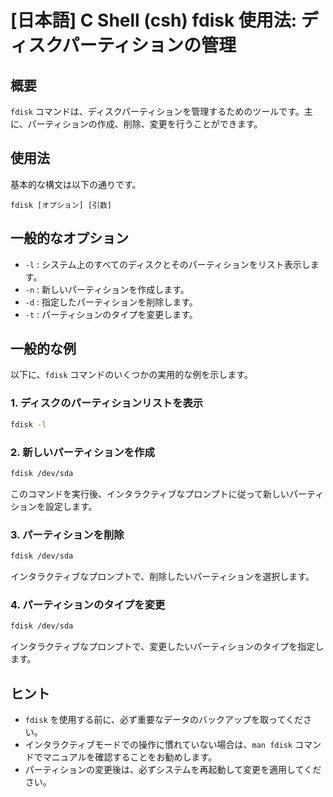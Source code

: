 # [日本語] C Shell (csh) fdisk 使用法: ディスクパーティションの管理

## 概要
`fdisk` コマンドは、ディスクパーティションを管理するためのツールです。主に、パーティションの作成、削除、変更を行うことができます。

## 使用法
基本的な構文は以下の通りです。

```
fdisk [オプション] [引数]
```

## 一般的なオプション
- `-l` : システム上のすべてのディスクとそのパーティションをリスト表示します。
- `-n` : 新しいパーティションを作成します。
- `-d` : 指定したパーティションを削除します。
- `-t` : パーティションのタイプを変更します。

## 一般的な例
以下に、`fdisk` コマンドのいくつかの実用的な例を示します。

### 1. ディスクのパーティションリストを表示
```bash
fdisk -l
```

### 2. 新しいパーティションを作成
```bash
fdisk /dev/sda
```
このコマンドを実行後、インタラクティブなプロンプトに従って新しいパーティションを設定します。

### 3. パーティションを削除
```bash
fdisk /dev/sda
```
インタラクティブなプロンプトで、削除したいパーティションを選択します。

### 4. パーティションのタイプを変更
```bash
fdisk /dev/sda
```
インタラクティブなプロンプトで、変更したいパーティションのタイプを指定します。

## ヒント
- `fdisk` を使用する前に、必ず重要なデータのバックアップを取ってください。
- インタラクティブモードでの操作に慣れていない場合は、`man fdisk` コマンドでマニュアルを確認することをお勧めします。
- パーティションの変更後は、必ずシステムを再起動して変更を適用してください。